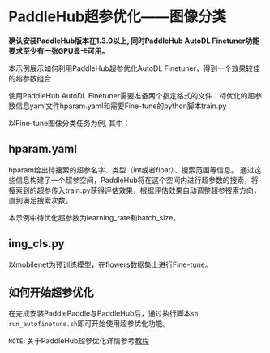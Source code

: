# PaddleHub超参优化——图像分类

**确认安装PaddleHub版本在1.3.0以上, 同时PaddleHub AutoDL Finetuner功能要求至少有一张GPU显卡可用。**

本示例展示如何利用PaddleHub超参优化AutoDL Finetuner，得到一个效果较佳的超参数组合

使用PaddleHub AutoDL Finetuner需要准备两个指定格式的文件：待优化的超参数信息yaml文件hparam.yaml和需要Fine-tune的python脚本train.py

以Fine-tune图像分类任务为例, 其中：

## hparam.yaml

hparam给出待搜索的超参名字、类型（int或者float）、搜索范围等信息。
通过这些信息构建了一个超参空间，PaddleHub将在这个空间内进行超参数的搜索，将搜索到的超参传入train.py获得评估效果，根据评估效果自动调整超参搜索方向，直到满足搜索次数。

本示例中待优化超参数为learning_rate和batch_size。


## img_cls.py

以mobilenet为预训练模型，在flowers数据集上进行Fine-tune。

## 如何开始超参优化

在完成安装PaddlePaddle与PaddleHub后，通过执行脚本`sh run_autofinetune.sh`即可开始使用超参优化功能。


`NOTE`: 关于PaddleHub超参优化详情参考[教程](https://github.com/PaddlePaddle/PaddleHub/blob/release/v1.2/tutorial/autofinetune.md)
